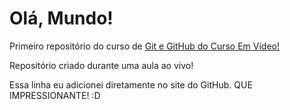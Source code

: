 # Olá, Mundo!
 Primeiro repositório do curso de [Git e GitHub do Curso Em Vídeo!](https://www.youtube.com/watch?v=xEKo29OWILE&list=PLHz_AreHm4dm7ZULPAmadvNhH6vk9oNZA&index=1)

 Repositório criado durante uma aula ao vivo!
 
 Essa linha eu adicionei diretamente no site do GitHub. QUE IMPRESSIONANTE! :D
